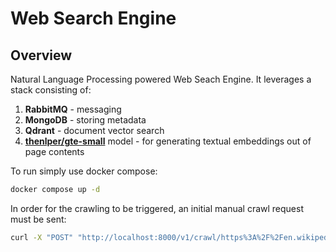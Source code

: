 # Web Search Engine
## Overview

Natural Language Processing powered Web Seach Engine.
It leverages a stack consisting of:
1. **RabbitMQ** - messaging
2. **MongoDB** - storing metadata
3. **Qdrant** - document vector search
4. **[thenlper/gte-small](https://huggingface.co/thenlper/gte-small)** model - for generating textual embeddings out of page contents

To run simply use docker compose:
```sh
docker compose up -d
```

In order for the crawling to be triggered, an initial manual crawl request must be sent:
```sh
curl -X "POST" "http://localhost:8000/v1/crawl/https%3A%2F%2Fen.wikipedia.org%2Fwiki%2FMain_Page"
```
